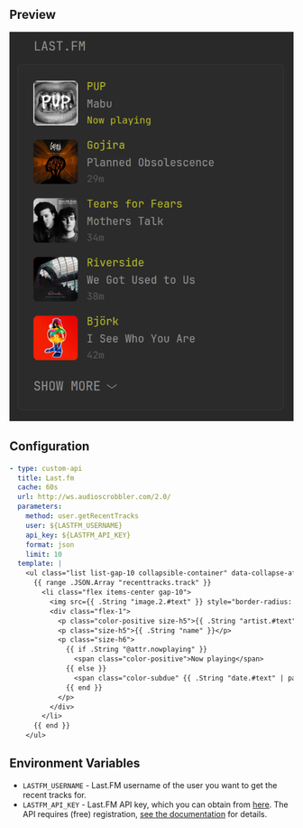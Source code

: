 ## Preview

![](preview.png)

## Configuration

```yaml
- type: custom-api
  title: Last.fm
  cache: 60s
  url: http://ws.audioscrobbler.com/2.0/
  parameters:
    method: user.getRecentTracks
    user: ${LASTFM_USERNAME}
    api_key: ${LASTFM_API_KEY}
    format: json
    limit: 10
  template: |
    <ul class="list list-gap-10 collapsible-container" data-collapse-after="5">
      {{ range .JSON.Array "recenttracks.track" }}
        <li class="flex items-center gap-10">
          <img src={{ .String "image.2.#text" }} style="border-radius: 5px; min-width: 5rem; max-width: 5rem;" class="card">
          <div class="flex-1">
            <p class="color-positive size-h5">{{ .String "artist.#text" }}</p>
            <p class="size-h5">{{ .String "name" }}</p>
            <p class="size-h6">
              {{ if .String "@attr.nowplaying" }}
                <span class="color-positive">Now playing</span>
              {{ else }}
                <span class="color-subdue" {{ .String "date.#text" | parseRelativeTime "02 Jan 2006, 15:04" }}></span>
              {{ end }}
            </p>
          </div>
        </li>
      {{ end }}
    </ul>
```

## Environment Variables

- `LASTFM_USERNAME` - Last.FM username of the user you want to get the recent tracks for.
- `LASTFM_API_KEY` - Last.FM API key, which you can obtain from [here](https://www.last.fm/api/accounts). The API requires (free) registration, [see the documentation](https://www.last.fm/api) for details.

